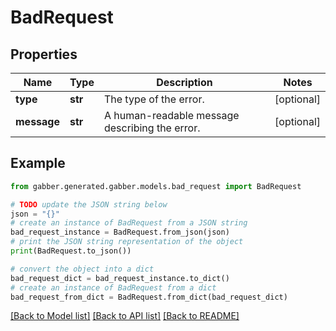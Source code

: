 # BadRequest


## Properties

Name | Type | Description | Notes
------------ | ------------- | ------------- | -------------
**type** | **str** | The type of the error. | [optional] 
**message** | **str** | A human-readable message describing the error. | [optional] 

## Example

```python
from gabber.generated.gabber.models.bad_request import BadRequest

# TODO update the JSON string below
json = "{}"
# create an instance of BadRequest from a JSON string
bad_request_instance = BadRequest.from_json(json)
# print the JSON string representation of the object
print(BadRequest.to_json())

# convert the object into a dict
bad_request_dict = bad_request_instance.to_dict()
# create an instance of BadRequest from a dict
bad_request_from_dict = BadRequest.from_dict(bad_request_dict)
```
[[Back to Model list]](../README.md#documentation-for-models) [[Back to API list]](../README.md#documentation-for-api-endpoints) [[Back to README]](../README.md)


